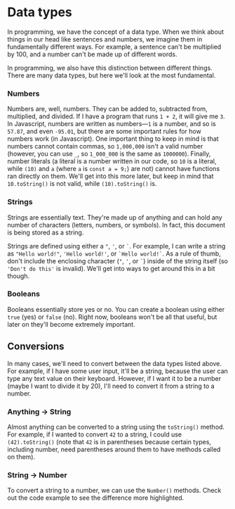 # Data types

In programming, we have the concept of a data type. When we think about things in our head like sentences and numbers, we imagine them in fundamentally different ways. For example, a sentence can't be multiplied by 100, and a number can't be made up of different words.

In programming, we also have this distinction between different things. There are many data types, but here we'll look at the most fundamental.

### Numbers

Numbers are, well, numbers. They can be added to, subtracted from, multiplied, and divided. If I have a program that runs `1 + 2`, it will give me `3`. In Javascript, numbers are written as numbers—`1` is a number, and so is `57.87`, and even `-95.01`, but there are some important rules for how numbers work (in Javascript). One important thing to keep in mind is that numbers cannot contain commas, so `1,000,000` isn't a valid number (however, you can use `_`, so `1_000_000` is the same as `1000000`). Finally, number literals (a literal is a number written in our code, so `10` is a literal, while `(10)` and `a` (where `a` is `const a = 9;`) are not) cannot have functions ran directly on them. We'll get into this more later, but keep in mind that `10.toString()` is not valid, while `(10).toString()` is.

### Strings

Strings are essentially text. They're made up of anything and can hold any number of characters (letters, numbers, or symbols). In fact, this document is being stored as a string.

Strings are defined using either a `"`, `'`, or `` ` ``. For example, I can write a string as `"Hello world!"`, `'Hello world!'`, or `` `Hello world!` ``. As a rule of thumb, don't include the enclosing character (`"`, `'`, or `` ` ``) inside of the string itself (so `'Don't do this'` is invalid). We'll get into ways to get around this in a bit though.

### Booleans

Booleans essentially store yes or no. You can create a boolean using either `true` (yes) or `false` (no). Right now, booleans won't be all that useful, but later on they'll become extremely important.

## Conversions

In many cases, we'll need to convert between the data types listed above. For example, if I have some user input, it'll be a string, because the user can type any text value on their keyboard. However, if I want it to be a number (maybe I want to divide it by 20), I'll need to convert it from a string to a number.

### Anything -> String

Almost anything can be converted to a string using the `toString()` method. For example, if I wanted to convert `42` to a string, I could use `(42).toString()` (note that `42` is in parentheses because certain types, including number, need parentheses around them to have methods called on them).

### String -> Number

To convert a string to a number, we can use the `Number()` methods. Check out the code example to see the difference more highlighted.
